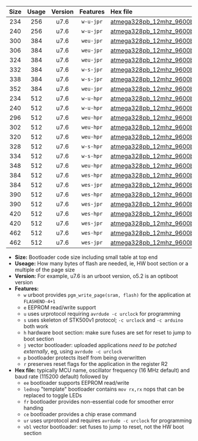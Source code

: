 |Size|Usage|Version|Features|Hex file|
|:-:|:-:|:-:|:-:|:--|
|234|256|u7.6|`w-u-jpr`|[atmega328pb_12mhz_9600bps_ur_vbl.hex](https://raw.githubusercontent.com/stefanrueger/urboot/main/atmega328pb_12mhz_9600bps_ur_vbl.hex)|
|240|256|u7.6|`w-u-jpr`|[atmega328pb_12mhz_9600bps_lednop_ur_vbl.hex](https://raw.githubusercontent.com/stefanrueger/urboot/main/atmega328pb_12mhz_9600bps_lednop_ur_vbl.hex)|
|300|384|u7.6|`weu-jpr`|[atmega328pb_12mhz_9600bps_ee_ur_vbl.hex](https://raw.githubusercontent.com/stefanrueger/urboot/main/atmega328pb_12mhz_9600bps_ee_ur_vbl.hex)|
|306|384|u7.6|`weu-jpr`|[atmega328pb_12mhz_9600bps_ee_lednop_ur_vbl.hex](https://raw.githubusercontent.com/stefanrueger/urboot/main/atmega328pb_12mhz_9600bps_ee_lednop_ur_vbl.hex)|
|324|384|u7.6|`weu-jpr`|[atmega328pb_12mhz_9600bps_ee_lednop_fr_ur_vbl.hex](https://raw.githubusercontent.com/stefanrueger/urboot/main/atmega328pb_12mhz_9600bps_ee_lednop_fr_ur_vbl.hex)|
|332|384|u7.6|`w-s-jpr`|[atmega328pb_12mhz_9600bps_vbl.hex](https://raw.githubusercontent.com/stefanrueger/urboot/main/atmega328pb_12mhz_9600bps_vbl.hex)|
|338|384|u7.6|`w-s-jpr`|[atmega328pb_12mhz_9600bps_lednop_vbl.hex](https://raw.githubusercontent.com/stefanrueger/urboot/main/atmega328pb_12mhz_9600bps_lednop_vbl.hex)|
|352|384|u7.6|`weu-jpr`|[atmega328pb_12mhz_9600bps_ee_lednop_fr_ce_ur_vbl.hex](https://raw.githubusercontent.com/stefanrueger/urboot/main/atmega328pb_12mhz_9600bps_ee_lednop_fr_ce_ur_vbl.hex)|
|234|512|u7.6|`w-u-hpr`|[atmega328pb_12mhz_9600bps_ur.hex](https://raw.githubusercontent.com/stefanrueger/urboot/main/atmega328pb_12mhz_9600bps_ur.hex)|
|240|512|u7.6|`w-u-hpr`|[atmega328pb_12mhz_9600bps_lednop_ur.hex](https://raw.githubusercontent.com/stefanrueger/urboot/main/atmega328pb_12mhz_9600bps_lednop_ur.hex)|
|296|512|u7.6|`weu-hpr`|[atmega328pb_12mhz_9600bps_ee_ur.hex](https://raw.githubusercontent.com/stefanrueger/urboot/main/atmega328pb_12mhz_9600bps_ee_ur.hex)|
|302|512|u7.6|`weu-hpr`|[atmega328pb_12mhz_9600bps_ee_lednop_ur.hex](https://raw.githubusercontent.com/stefanrueger/urboot/main/atmega328pb_12mhz_9600bps_ee_lednop_ur.hex)|
|320|512|u7.6|`weu-hpr`|[atmega328pb_12mhz_9600bps_ee_lednop_fr_ur.hex](https://raw.githubusercontent.com/stefanrueger/urboot/main/atmega328pb_12mhz_9600bps_ee_lednop_fr_ur.hex)|
|328|512|u7.6|`w-s-hpr`|[atmega328pb_12mhz_9600bps.hex](https://raw.githubusercontent.com/stefanrueger/urboot/main/atmega328pb_12mhz_9600bps.hex)|
|334|512|u7.6|`w-s-hpr`|[atmega328pb_12mhz_9600bps_lednop.hex](https://raw.githubusercontent.com/stefanrueger/urboot/main/atmega328pb_12mhz_9600bps_lednop.hex)|
|348|512|u7.6|`weu-hpr`|[atmega328pb_12mhz_9600bps_ee_lednop_fr_ce_ur.hex](https://raw.githubusercontent.com/stefanrueger/urboot/main/atmega328pb_12mhz_9600bps_ee_lednop_fr_ce_ur.hex)|
|384|512|u7.6|`wes-hpr`|[atmega328pb_12mhz_9600bps_ee.hex](https://raw.githubusercontent.com/stefanrueger/urboot/main/atmega328pb_12mhz_9600bps_ee.hex)|
|384|512|u7.6|`wes-jpr`|[atmega328pb_12mhz_9600bps_ee_vbl.hex](https://raw.githubusercontent.com/stefanrueger/urboot/main/atmega328pb_12mhz_9600bps_ee_vbl.hex)|
|390|512|u7.6|`wes-hpr`|[atmega328pb_12mhz_9600bps_ee_lednop.hex](https://raw.githubusercontent.com/stefanrueger/urboot/main/atmega328pb_12mhz_9600bps_ee_lednop.hex)|
|390|512|u7.6|`wes-jpr`|[atmega328pb_12mhz_9600bps_ee_lednop_vbl.hex](https://raw.githubusercontent.com/stefanrueger/urboot/main/atmega328pb_12mhz_9600bps_ee_lednop_vbl.hex)|
|420|512|u7.6|`wes-hpr`|[atmega328pb_12mhz_9600bps_ee_lednop_fr.hex](https://raw.githubusercontent.com/stefanrueger/urboot/main/atmega328pb_12mhz_9600bps_ee_lednop_fr.hex)|
|420|512|u7.6|`wes-jpr`|[atmega328pb_12mhz_9600bps_ee_lednop_fr_vbl.hex](https://raw.githubusercontent.com/stefanrueger/urboot/main/atmega328pb_12mhz_9600bps_ee_lednop_fr_vbl.hex)|
|462|512|u7.6|`wes-hpr`|[atmega328pb_12mhz_9600bps_ee_lednop_fr_ce.hex](https://raw.githubusercontent.com/stefanrueger/urboot/main/atmega328pb_12mhz_9600bps_ee_lednop_fr_ce.hex)|
|462|512|u7.6|`wes-jpr`|[atmega328pb_12mhz_9600bps_ee_lednop_fr_ce_vbl.hex](https://raw.githubusercontent.com/stefanrueger/urboot/main/atmega328pb_12mhz_9600bps_ee_lednop_fr_ce_vbl.hex)|

- **Size:** Bootloader code size including small table at top end
- **Useage:** How many bytes of flash are needed, ie, HW boot section or a multiple of the page size
- **Version:** For example, u7.6 is an urboot version, o5.2 is an optiboot version
- **Features:**
  + `w` urboot provides `pgm_write_page(sram, flash)` for the application at `FLASHEND-4+1`
  + `e` EEPROM read/write support
  + `u` uses urprotocol requiring `avrdude -c urclock` for programming
  + `s` uses skeleton of STK500v1 protocol; `-c urclock` and `-c arduino` both work
  + `h` hardware boot section: make sure fuses are set for reset to jump to boot section
  + `j` vector bootloader: uploaded applications *need to be patched externally*, eg, using `avrdude -c urclock`
  + `p` bootloader protects itself from being overwritten
  + `r` preserves reset flags for the application in the register R2
- **Hex file:** typically MCU name, oscillator frequency (16 MHz default) and baud rate (115200 default) followed by
  + `ee` bootloader supports EEPROM read/write
  + `lednop` "template" bootloader contains `mov rx,rx` nops that can be replaced to toggle LEDs
  + `fr` bootloader provides non-essential code for smoother error handing
  + `ce` bootloader provides a chip erase command
  + `ur` uses urprotocol and requires `avrdude -c urclock` for programming
  + `vbl` vector bootloader: set fuses to jump to reset, not the HW boot section
